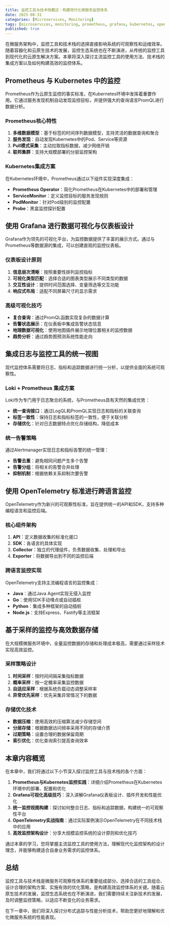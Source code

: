 ```yaml
---
title: 监控工具与技术栈概述：构建现代化微服务监控体系
date: 2025-08-31
categories: [Microservices, Monitoring]
tags: [microservices, monitoring, prometheus, grafana, kubernetes, opentelemetry]
published: true
---
```


在微服务架构中，监控工具和技术栈的选择直接影响系统的可观察性和运维效率。随着容器化和云原生技术的发展，监控生态系统也在不断演进，从传统的监控工具到现代化的云原生解决方案。本章将深入探讨主流监控工具的使用方法、技术栈的集成方案以及如何构建高效的监控体系。

## Prometheus 与 Kubernetes 中的监控

Prometheus作为云原生监控的事实标准，在Kubernetes环境中发挥着重要作用。它通过服务发现机制自动发现监控目标，并提供强大的查询语言PromQL进行数据分析。

### Prometheus核心特性

1. **多维数据模型**：基于标签的时间序列数据模型，支持灵活的数据查询和聚合
2. **服务发现**：自动发现Kubernetes中的Pod、Service等资源
3. **Pull模式采集**：主动拉取指标数据，减少网络开销
4. **联邦集群**：支持大规模部署的分层监控架构

### Kubernetes集成方案

在Kubernetes环境中，Prometheus通过以下组件实现深度集成：

- **Prometheus Operator**：简化Prometheus在Kubernetes中的部署和管理
- **ServiceMonitor**：定义监控目标的服务发现规则
- **PodMonitor**：针对Pod级别的监控配置
- **Probe**：黑盒监控探针配置

## 使用 Grafana 进行数据可视化与仪表板设计

Grafana作为领先的可视化平台，为监控数据提供了丰富的展示方式。通过与Prometheus等数据源的集成，可以创建直观的监控仪表板。

### 仪表板设计原则

1. **信息层次清晰**：按照重要性排列监控指标
2. **可视化类型匹配**：选择合适的图表类型展示不同类型的数据
3. **交互性设计**：提供时间范围选择、变量筛选等交互功能
4. **响应式布局**：适配不同屏幕尺寸的显示需求

### 高级可视化技巧

- **复合查询**：通过PromQL函数实现复杂的数据计算
- **告警状态展示**：在仪表板中集成告警状态信息
- **地理数据可视化**：使用地图插件展示地理位置相关的监控数据
- **趋势分析**：通过趋势图预测系统性能走向

## 集成日志与监控工具的统一视图

现代监控体系需要将日志、指标和追踪数据进行统一分析，以提供全面的系统可观察性。

### Loki + Prometheus 集成方案

Loki作为专门用于日志聚合的系统，与Prometheus具有天然的集成优势：

- **统一查询接口**：通过LogQL和PromQL实现日志和指标的关联查询
- **标签一致性**：保持日志和指标标签的一致性，便于关联分析
- **存储优化**：针对日志数据特点优化存储结构，降低成本

### 统一告警策略

通过Alertmanager实现日志和指标告警的统一管理：

- **告警去重**：避免相同问题产生多个告警
- **告警分组**：将相关的告警合并处理
- **抑制机制**：根据依赖关系抑制次要告警

## 使用 OpenTelemetry 标准进行跨语言监控

OpenTelemetry作为新兴的可观察性标准，旨在提供统一的API和SDK，支持多种编程语言和监控后端。

### 核心组件架构

1. **API**：定义数据收集的标准化接口
2. **SDK**：各语言的具体实现
3. **Collector**：独立的代理组件，负责数据收集、处理和导出
4. **Exporter**：将数据导出到不同的监控后端

### 跨语言监控实现

OpenTelemetry支持主流编程语言的监控集成：

- **Java**：通过Java Agent实现无侵入监控
- **Go**：使用SDK手动埋点或自动插桩
- **Python**：集成多种框架的自动插桩
- **Node.js**：支持Express、Fastify等主流框架

## 基于采样的监控与高效数据存储

在大规模微服务环境中，全量监控数据的存储和处理成本极高，需要通过采样技术实现高效监控。

### 采样策略设计

1. **时间采样**：按时间间隔采集指标数据
2. **概率采样**：按一定概率采集监控数据
3. **自适应采样**：根据系统负载动态调整采样率
4. **异常优先采样**：优先采集异常情况下的数据

### 存储优化技术

- **数据压缩**：使用高效的压缩算法减少存储空间
- **分层存储**：根据数据访问频率采用不同的存储介质
- **过期策略**：设置合理的数据保留周期
- **索引优化**：优化查询索引提高查询效率

## 本章内容概览

在本章中，我们将通过以下小节深入探讨监控工具与技术栈的各个方面：

1. **Prometheus与Kubernetes监控实践**：详细介绍Prometheus在Kubernetes环境中的部署、配置和优化
2. **Grafana可视化高级技巧**：深入讲解Grafana仪表板设计、插件开发和性能优化
3. **统一监控视图构建**：探讨如何整合日志、指标和追踪数据，构建统一的可观察性平台
4. **OpenTelemetry实战指南**：通过实际案例演示OpenTelemetry在不同技术栈中的应用
5. **高效监控架构设计**：分享大规模监控系统的设计原则和优化技巧

通过本章的学习，您将掌握主流监控工具的使用方法，理解现代化监控架构的设计理念，并能够构建适合自身业务需求的监控体系。

## 总结

监控工具与技术栈是微服务可观察性体系的重要组成部分。选择合适的工具组合、设计合理的架构方案、实施有效的优化策略，是构建高效监控体系的关键。随着云原生技术的发展，监控生态系统也在不断演进，我们需要持续关注新技术的发展，及时调整监控策略，以适应不断变化的业务需求。

在下一章中，我们将深入探讨分布式追踪与性能分析技术，帮助您更好地理解和优化微服务系统的性能表现。